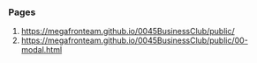 ### Pages
1. <https://megafronteam.github.io/0045BusinessClub/public/>
2. <https://megafronteam.github.io/0045BusinessClub/public/00-modal.html>